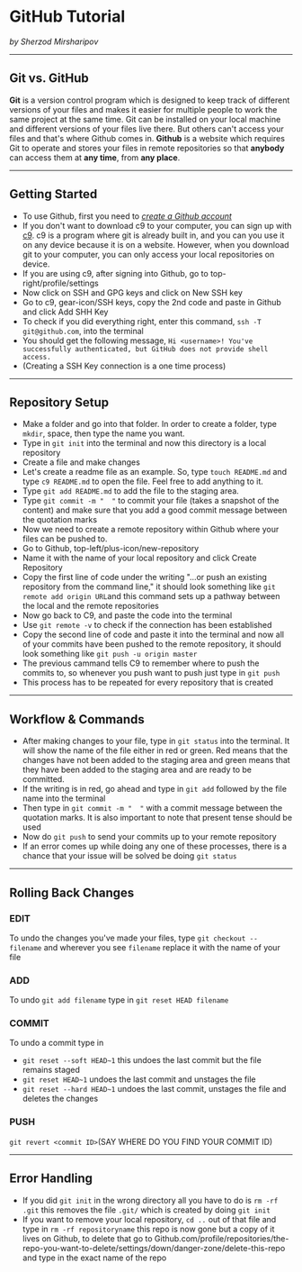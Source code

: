 # GitHub Tutorial

_by Sherzod Mirsharipov_

---
## Git vs. GitHub  
 **Git** is a version control program which is designed to keep track of different versions of your files and makes it easier for multiple people to work the same project at the same time.  Git can be installed on your local machine and different versions of your files live there. But others can't access your files and that's where Github comes in. **Github** is a website which requires Git to operate and stores your files in remote repositories so that **anybody** can access them at **any time**, from **any place**.
 



---
## Getting Started
 * To use Github, first you need to [_create a Github account_](https://github.com/)
 * If you don't want to download c9 to your computer, you can sign up with [c9](https://c9.io). c9 is a program where git is already built in, and you can you use it on any device because it is on a website. However, when you download git to your computer, you can only access your local repositories on  device.
 * If you are using c9, after signing into Github, go to top-right/profile/settings
 * Now click on SSH and GPG keys and click on New SSH key
 * Go to c9, gear-icon/SSH keys, copy the 2nd code and paste in Github and click Add SHH Key
 * To check if you did everything right, enter this command, `ssh -T git@github.com`, into the terminal
 * You should get the following message, `Hi <username>! You've successfully authenticated, but GitHub does not provide shell access.`
 * (Creating a SSH Key connection is a one time process)



---
## Repository Setup
 *  Make a folder and go into that folder. In order to create a folder, type `mkdir`, space, then type the name you want.
 *  Type in `git init` into the terminal and now this directory is a local repository
 *  Create a file and make changes
 *  Let's create a readme file as an example. So, type `touch README.md` and type `c9 README.md` to open the file. Feel free to add anything to it.
 *  Type `git add README.md` to add the file to the staging area.
 *  Type `git commit -m "  "` to commit your file (takes a snapshot of the content) and make sure that you add a good commit message between the quotation marks
 *  Now we need to create a remote repository within Github where your files can be pushed to.
 *  Go to Github, top-left/plus-icon/new-repository
 *  Name it with the name of your local repository and click Create Repository
 *  Copy the first line of code under the writing "…or push an existing repository from the command line," it should look something like `git remote add origin URL`and this command sets up a pathway between the local and the remote repositories
 *  Now go back to C9, and paste the code into the terminal 
 *  Use `git remote -v` to check if the connection has been established
 *  Copy the second line of code and paste it into the terminal and now all of your commits have been pushed to the remote repository, it should look something like `git push -u origin master`
 *  The previous cammand tells C9 to remember where to push the commits to, so whenever you push want to push just type in `git push`
 *  This process has to be repeated for every repository that is created



---
## Workflow & Commands
 * After making changes to your file, type in `git status` into the terminal. It will show the name of the file either in red or green. Red means that the changes have not been added to the staging area and green means that they have been added to the staging area and are ready to be committed.
 * If the writing is in red, go ahead and type in `git add` followed by the file name into the terminal
 * Then type in `git commit -m "  "` with a commit message between the quotation marks. It is also important to note that present tense should be used
 * Now do `git push` to send your commits up to your remote repository
 * If an error comes up while doing any one of these processes, there is a  chance that your issue will be solved be doing `git status`



---
## Rolling Back Changes
### EDIT
 To undo the changes you've made your files, type `git checkout -- filename` and wherever you see `filename` replace it with the name of your file 

### ADD
 To undo `git add filename` type in `git reset HEAD filename`

### COMMIT
 To undo a commit type in
   * `git reset --soft HEAD~1` this undoes the last commit but the file remains staged  
* `git reset HEAD~1` undoes the last commit and unstages the file  
 * `git reset --hard HEAD~1` undoes the last commit, unstages the file and deletes the changes 

### PUSH
 `git revert <commit ID>`(SAY WHERE DO YOU FIND YOUR COMMIT ID)
 
---
 ## Error Handling
  * If you did `git init` in the wrong directory all you have to do is `rm -rf .git` this removes the file `.git/` which is created by doing `git init`
  * If you want to remove your local repository, `cd ..` out of that file and type in `rm -rf repositoryname` this repo is now gone but a copy of it lives on Github, to delete that go to Github.com/profile/repositories/the-repo-you-want-to-delete/settings/down/danger-zone/delete-this-repo and type in the exact name of the repo
